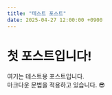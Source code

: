 ```yaml
---
title: "테스트 포스트"
date: 2025-04-27 12:00:00 +0900
---
```


# 첫 포스트입니다!

여기는 테스트용 포스트입니다.  
마크다운 문법을 적용하고 있습니다. 😎
